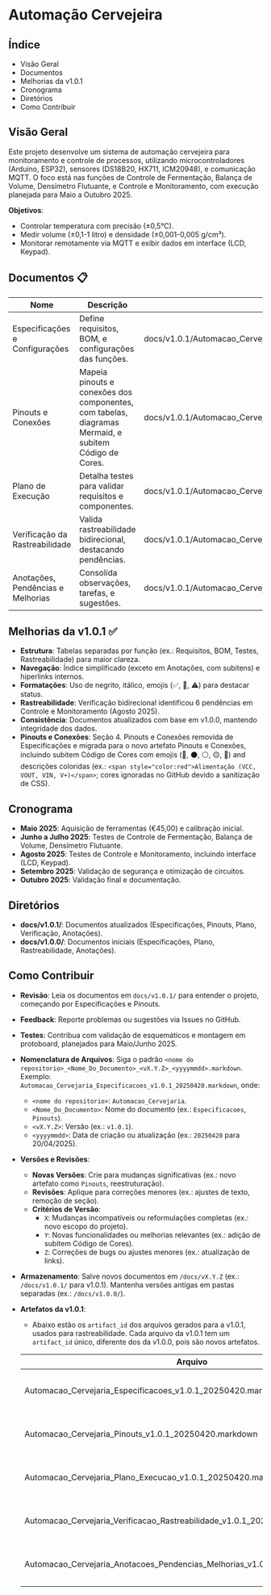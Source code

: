 # Automação Cervejeira

## Índice

- Visão Geral
- Documentos
- Melhorias da v1.0.1
- Cronograma
- Diretórios
- Como Contribuir

## Visão Geral

Este projeto desenvolve um sistema de automação cervejeira para monitoramento e controle de processos, utilizando microcontroladores (Arduino, ESP32), sensores (DS18B20, HX711, ICM20948), e comunicação MQTT. O foco está nas funções de Controle de Fermentação, Balança de Volume, Densímetro Flutuante, e Controle e Monitoramento, com execução planejada para Maio a Outubro 2025.

**Objetivos**:

- Controlar temperatura com precisão (±0,5°C).
- Medir volume (±0,1-1 litro) e densidade (±0,001-0,005 g/cm³).
- Monitorar remotamente via MQTT e exibir dados em interface (LCD, Keypad).

## Documentos 📋

| **Nome** | **Descrição** | **Link** |
| --- | --- | --- |
| Especificações e Configurações | Define requisitos, BOM, e configurações das funções. | docs/v1.0.1/Automacao_Cervejaria_Especificacoes_v1.0.1_20250420.markdown |
| Pinouts e Conexões | Mapeia pinouts e conexões dos componentes, com tabelas, diagramas Mermaid, e subitem Código de Cores. | docs/v1.0.1/Automacao_Cervejaria_Pinouts_v1.0.1_20250420.markdown |
| Plano de Execução | Detalha testes para validar requisitos e componentes. | docs/v1.0.1/Automacao_Cervejaria_Plano_Execucao_v1.0.1_20250420.markdown |
| Verificação da Rastreabilidade | Valida rastreabilidade bidirecional, destacando pendências. | docs/v1.0.1/Automacao_Cervejaria_Verificacao_Rastreabilidade_v1.0.1_20250420.markdown |
| Anotações, Pendências e Melhorias | Consolida observações, tarefas, e sugestões. | docs/v1.0.1/Automacao_Cervejaria_Anotacoes_Pendencias_Melhorias_v1.0.1_20250420.markdown |

## Melhorias da v1.0.1 ✅

- **Estrutura**: Tabelas separadas por função (ex.: Requisitos, BOM, Testes, Rastreabilidade) para maior clareza.
- **Navegação**: Índice simplificado (exceto em Anotações, com subitens) e hiperlinks internos.
- **Formatações**: Uso de negrito, itálico, emojis (✅, 🔴, ⚠️) para destacar status.
- **Rastreabilidade**: Verificação bidirecional identificou 6 pendências em Controle e Monitoramento (Agosto 2025).
- **Consistência**: Documentos atualizados com base em v1.0.0, mantendo integridade dos dados.
- **Pinouts e Conexões**: Seção 4. Pinouts e Conexões removida de Especificações e migrada para o novo artefato Pinouts e Conexões, incluindo subitem Código de Cores com emojis (🔴, ⚫, ⚪, 🟡, 🔵) and descrições coloridas (ex.: `<span style="color:red">Alimentação (VCC, VOUT, VIN, V+)</span>`; cores ignoradas no GitHub devido a sanitização de CSS).

## Cronograma

- **Maio 2025**: Aquisição de ferramentas (€45,00) e calibração inicial.
- **Junho a Julho 2025**: Testes de Controle de Fermentação, Balança de Volume, Densímetro Flutuante.
- **Agosto 2025**: Testes de Controle e Monitoramento, incluindo interface (LCD, Keypad).
- **Setembro 2025**: Validação de segurança e otimização de circuitos.
- **Outubro 2025**: Validação final e documentação.

## Diretórios

- **docs/v1.0.1/**: Documentos atualizados (Especificações, Pinouts, Plano, Verificação, Anotações).
- **docs/v1.0.0/**: Documentos iniciais (Especificações, Plano, Rastreabilidade, Anotações).

## Como Contribuir

- **Revisão**: Leia os documentos em `docs/v1.0.1/` para entender o projeto, começando por Especificações e Pinouts.

- **Feedback**: Reporte problemas ou sugestões via Issues no GitHub.

- **Testes**: Contribua com validação de esquemáticos e montagem em protoboard, planejados para Maio/Junho 2025.

- **Nomenclatura de Arquivos**: Siga o padrão `<nome do repositorio>_<Nome_Do_Documento>_<vX.Y.Z>_<yyyymmdd>.markdown`. Exemplo: `Automacao_Cervejaria_Especificacoes_v1.0.1_20250420.markdown`, onde:

  - `<nome do repositorio>`: `Automacao_Cervejaria`.
  - `<Nome_Do_Documento>`: Nome do documento (ex.: `Especificacoes`, `Pinouts`).
  - `<vX.Y.Z>`: Versão (ex.: `v1.0.1`).
  - `<yyyymmdd>`: Data de criação ou atualização (ex.: `20250420` para 20/04/2025).

- **Versões e Revisões**:

  - **Novas Versões**: Crie para mudanças significativas (ex.: novo artefato como `Pinouts`, reestruturação).
  - **Revisões**: Aplique para correções menores (ex.: ajustes de texto, remoção de seção).
  - **Critérios de Versão**:
    - `X`: Mudanças incompatíveis ou reformulações completas (ex.: novo escopo do projeto).
    - `Y`: Novas funcionalidades ou melhorias relevantes (ex.: adição de subitem Código de Cores).
    - `Z`: Correções de bugs ou ajustes menores (ex.: atualização de links).

- **Armazenamento**: Salve novos documentos em `/docs/vX.Y.Z` (ex.: `/docs/v1.0.1/` para v1.0.1). Mantenha versões antigas em pastas separadas (ex.: `/docs/v1.0.0/`).

- **Artefatos da v1.0.1**:

  - Abaixo estão os `artifact_id` dos arquivos gerados para a v1.0.1, usados para rastreabilidade. Cada arquivo da v1.0.1 tem um `artifact_id` único, diferente dos da v1.0.0, pois são novos artefatos.

  | **Arquivo** | **artifact_id** |
  | --- | --- |
  | Automacao_Cervejaria_Especificacoes_v1.0.1_20250420.markdown | 21c0119f-54ea-4f1a-b0eb-a9d56b221cbd |
  | Automacao_Cervejaria_Pinouts_v1.0.1_20250420.markdown | a9b8c7d6-e5f4-4a3b-b2c1-d0e1f2g3h4i5 |
  | Automacao_Cervejaria_Plano_Execucao_v1.0.1_20250420.markdown | 876f7d44-cad0-4b20-9cf6-eb71267ca360 |
  | Automacao_Cervejaria_Verificacao_Rastreabilidade_v1.0.1_20250420.markdown | f304dded-4441-45e9-9cb1-24445eb19bea |
  | Automacao_Cervejaria_Anotacoes_Pendencias_Melhorias_v1.0.1_20250420.markdown | c11fe1ef-86c2-458a-890e-536ec1b62135 |
